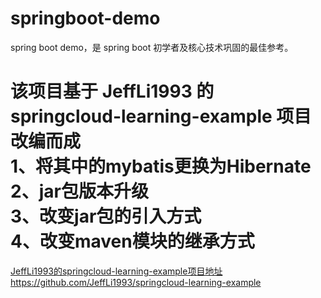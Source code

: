 # springboot-demo
spring boot demo，是 spring boot 初学者及核心技术巩固的最佳参考。

# 该项目基于 JeffLi1993 的 springcloud-learning-example 项目改编而成<br>1、将其中的mybatis更换为Hibernate<br>2、jar包版本升级<br>3、改变jar包的引入方式<br>4、改变maven模块的继承方式
[JeffLi1993的springcloud-learning-example项目地址](https://github.com/JeffLi1993/springcloud-learning-example)<br>
https://github.com/JeffLi1993/springcloud-learning-example
